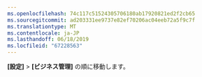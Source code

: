 ```yaml
---
ms.openlocfilehash: 74c117c51524305706180ab17920821ed2f2cb65
ms.sourcegitcommit: ad203331ee9737e82ef70206ac04eeb72a5f9c7f
ms.translationtype: MT
ms.contentlocale: ja-JP
ms.lasthandoff: 06/18/2019
ms.locfileid: "67228563"
---
```

**[設定]**  >  **[ビジネス管理]** の順に移動します。